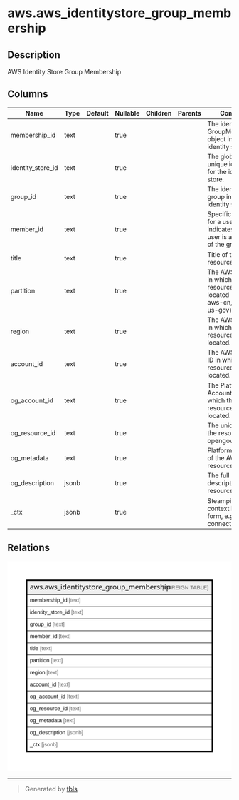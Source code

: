 # aws.aws_identitystore_group_membership

## Description

AWS Identity Store Group Membership

## Columns

| Name | Type | Default | Nullable | Children | Parents | Comment |
| ---- | ---- | ------- | -------- | -------- | ------- | ------- |
| membership_id | text |  | true |  |  | The identifier for a GroupMembership object in an identity store. |
| identity_store_id | text |  | true |  |  | The globally unique identifier for the identity store. |
| group_id | text |  | true |  |  | The identifier for a group in the identity store. |
| member_id | text |  | true |  |  | Specific identifier for a user indicates that the user is a member of the group. |
| title | text |  | true |  |  | Title of the resource. |
| partition | text |  | true |  |  | The AWS partition in which the resource is located (aws, aws-cn, or aws-us-gov). |
| region | text |  | true |  |  | The AWS Region in which the resource is located. |
| account_id | text |  | true |  |  | The AWS Account ID in which the resource is located. |
| og_account_id | text |  | true |  |  | The Platform Account ID in which the resource is located. |
| og_resource_id | text |  | true |  |  | The unique ID of the resource in opengovernance. |
| og_metadata | text |  | true |  |  | Platform Metadata of the AWS resource. |
| og_description | jsonb |  | true |  |  | The full model description of the resource |
| _ctx | jsonb |  | true |  |  | Steampipe context in JSON form, e.g. connection_name. |

## Relations

![er](aws.aws_identitystore_group_membership.svg)

---

> Generated by [tbls](https://github.com/k1LoW/tbls)
